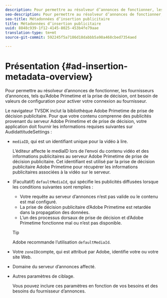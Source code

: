 ```yaml
---
description: Pour permettre au résolveur d’annonces de fonctionner, les fournisseurs d’annonces, tels qu’Adobe Primetime et la prise de décision, ont besoin de valeurs de configuration pour activer votre connexion au fournisseur.
seo-description: Pour permettre au résolveur d’annonces de fonctionner, les fournisseurs d’annonces, tels qu’Adobe Primetime et la prise de décision, ont besoin de valeurs de configuration pour activer votre connexion au fournisseur.
seo-title: Métadonnées d’insertion publicitaire
title: Métadonnées d’insertion publicitaire
uuid: 8848c939-1f12-4145-8025-453b4fe79aae
translation-type: tm+mt
source-git-commit: 592245f5a7186d18dabbb5a98a468cbed7354aed

---
```



# Présentation {#ad-insertion-metadata-overview}

Pour permettre au résolveur d’annonces de fonctionner, les fournisseurs d’annonces, tels qu’Adobe Primetime et la prise de décision, ont besoin de valeurs de configuration pour activer votre connexion au fournisseur.

Le navigateur TVSDK inclut la bibliothèque Adobe Primetime de prise de décision publicitaire. Pour que votre contenu comprenne des publicités provenant du serveur Adobe Primetime et de prise de décision, votre application doit fournir les informations requises suivantes sur AudidattitudeSettings :

* `mediaID`, qui est un identifiant unique pour la vidéo à lire.

   L’éditeur affecte le mediaID lors de l’envoi du contenu vidéo et des informations publicitaires au serveur Adobe Primetime de prise de décision publicitaire. Cet identifiant est utilisé par la prise de décision publicitaire Adobe Primetime pour récupérer les informations publicitaires associées à la vidéo sur le serveur.

* (Facultatif) `defaultMediaId`, qui spécifie les publicités diffusées lorsque les conditions suivantes sont remplies :

   * Votre requête au serveur d’annonces n’est pas valide ou le contenu est mal configuré.
   * La prise de décision publicitaire d’Adobe Primetime est retardée dans la propagation des données.
   * L’un des processus dorsaux de prise de décision et d’Adobe Primetime fonctionne mal ou n’est pas disponible.
   >[!TIP]
   >
   >Adobe recommande l’utilisation `defaultMediaId`.

* Votre `zoneID`compte, qui est attribué par Adobe, identifie votre ou votre site Web.
* Domaine du serveur d’annonces affecté.
* Autres paramètres de ciblage.

   Vous pouvez inclure ces paramètres en fonction de vos besoins et des besoins du fournisseur d’annonces.